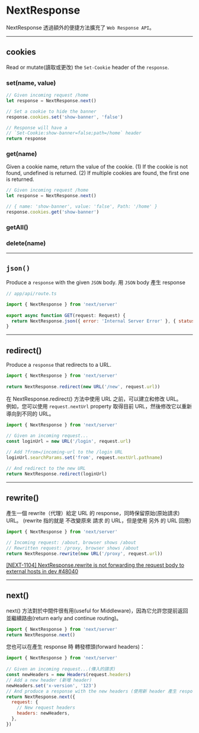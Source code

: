 # NextResponse
NextResponse 透過額外的便捷方法擴充了 `Web Response API`。

---

## cookies
Read or mutate(讀取或更改) the `Set-Cookie` header of the `response`.

### set(name, value)
```js
// Given incoming request /home
let response = NextResponse.next()

// Set a cookie to hide the banner
response.cookies.set('show-banner', 'false')

// Response will have a
// `Set-Cookie:show-banner=false;path=/home` header
return response
```

### get(name)
Given a cookie name, return the value of the cookie. 
(1) If the cookie is not found, undefined is returned. 
(2) If multiple cookies are found, the first one is returned.

```js
// Given incoming request /home
let response = NextResponse.next()

// { name: 'show-banner', value: 'false', Path: '/home' }
response.cookies.get('show-banner')

```

### getAll()
### delete(name)

---

## `json()`
Produce a `response` with the given `JSON` body.
用 `JSON` body 產生 response

```js
// app/api/route.ts

import { NextResponse } from 'next/server'
 
export async function GET(request: Request) {
  return NextResponse.json({ error: 'Internal Server Error' }, { status: 500 })
}
```

---

## redirect()
Produce a `response` that redirects to a URL.

```js
import { NextResponse } from 'next/server'
 
return NextResponse.redirect(new URL('/new', request.url))
```
在 NextResponse.redirect() 方法中使用 URL 之前，可以建立和修改 URL。   
例如，您可以使用 `request.nextUrl` property 取得目前 URL，然後修改它以重新導向到不同的 URL。

```js
import { NextResponse } from 'next/server'
 
// Given an incoming request...
const loginUrl = new URL('/login', request.url)

// Add ?from=/incoming-url to the /login URL
loginUrl.searchParams.set('from', request.nextUrl.pathname)

// And redirect to the new URL
return NextResponse.redirect(loginUrl)

```

---

## rewrite()

產生一個 rewrite（代理）給定 URL 的 response，同時保留原始(原始請求) URL。
(rewrite 指的就是 不改變原來 請求 的 URL，但是使用 另外 的 URL 回應)

```js
import { NextResponse } from 'next/server'
 
// Incoming request: /about, browser shows /about
// Rewritten request: /proxy, browser shows /about
return NextResponse.rewrite(new URL('/proxy', request.url))

```

[[NEXT-1104] NextResponse.rewrite is not forwarding the request body to external hosts in dev #48040](https://github.com/vercel/next.js/issues/48040)

---

## next()
next() 方法對於中間件很有用(useful for Middleware)，因為它允許您提前返回並繼續路由(return early and continue routing)。

```js
import { NextResponse } from 'next/server'
return NextResponse.next()
```

您也可以在產生 response 時 轉發標頭(forward headers)：

```js
import { NextResponse } from 'next/server'
 
// Given an incoming request...(傳入的請求)
const newHeaders = new Headers(request.headers)
// Add a new header (新增 header)
newHeaders.set('x-version', '123')
// And produce a response with the new headers (使用新 header 產生 response)
return NextResponse.next({
  request: {
    // New request headers
    headers: newHeaders,
  },
})

```


